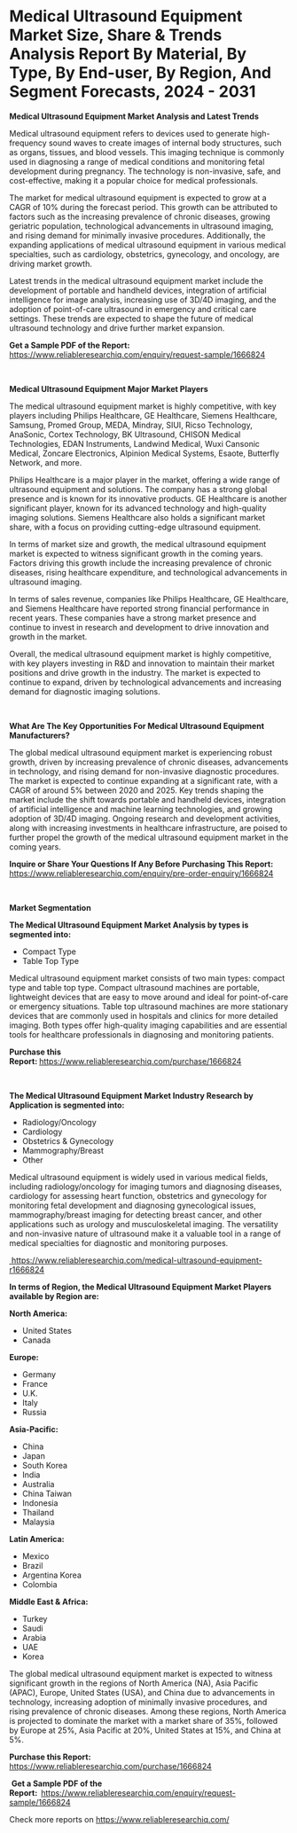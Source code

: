 <p><h1>Medical Ultrasound Equipment Market Size, Share & Trends Analysis Report By Material, By Type, By End-user, By Region, And Segment Forecasts, 2024 - 2031</h1></p><p><strong>Medical Ultrasound Equipment Market Analysis and Latest Trends</strong></p>
<p><p>Medical ultrasound equipment refers to devices used to generate high-frequency sound waves to create images of internal body structures, such as organs, tissues, and blood vessels. This imaging technique is commonly used in diagnosing a range of medical conditions and monitoring fetal development during pregnancy. The technology is non-invasive, safe, and cost-effective, making it a popular choice for medical professionals.</p><p>The market for medical ultrasound equipment is expected to grow at a CAGR of 10% during the forecast period. This growth can be attributed to factors such as the increasing prevalence of chronic diseases, growing geriatric population, technological advancements in ultrasound imaging, and rising demand for minimally invasive procedures. Additionally, the expanding applications of medical ultrasound equipment in various medical specialties, such as cardiology, obstetrics, gynecology, and oncology, are driving market growth.</p><p>Latest trends in the medical ultrasound equipment market include the development of portable and handheld devices, integration of artificial intelligence for image analysis, increasing use of 3D/4D imaging, and the adoption of point-of-care ultrasound in emergency and critical care settings. These trends are expected to shape the future of medical ultrasound technology and drive further market expansion.</p></p>
<p><strong>Get a Sample PDF of the Report:&nbsp;</strong> <a href="https://www.reliableresearchiq.com/enquiry/request-sample/1666824">https://www.reliableresearchiq.com/enquiry/request-sample/1666824</a></p>
<p>&nbsp;</p>
<p><strong>Medical Ultrasound Equipment Major Market Players</strong></p>
<p><p>The medical ultrasound equipment market is highly competitive, with key players including Philips Healthcare, GE Healthcare, Siemens Healthcare, Samsung, Promed Group, MEDA, Mindray, SIUI, Ricso Technology, AnaSonic, Cortex Technology, BK Ultrasound, CHISON Medical Technologies, EDAN Instruments, Landwind Medical, Wuxi Cansonic Medical, Zoncare Electronics, Alpinion Medical Systems, Esaote, Butterfly Network, and more.</p><p>Philips Healthcare is a major player in the market, offering a wide range of ultrasound equipment and solutions. The company has a strong global presence and is known for its innovative products. GE Healthcare is another significant player, known for its advanced technology and high-quality imaging solutions. Siemens Healthcare also holds a significant market share, with a focus on providing cutting-edge ultrasound equipment.</p><p>In terms of market size and growth, the medical ultrasound equipment market is expected to witness significant growth in the coming years. Factors driving this growth include the increasing prevalence of chronic diseases, rising healthcare expenditure, and technological advancements in ultrasound imaging.</p><p>In terms of sales revenue, companies like Philips Healthcare, GE Healthcare, and Siemens Healthcare have reported strong financial performance in recent years. These companies have a strong market presence and continue to invest in research and development to drive innovation and growth in the market.</p><p>Overall, the medical ultrasound equipment market is highly competitive, with key players investing in R&D and innovation to maintain their market positions and drive growth in the industry. The market is expected to continue to expand, driven by technological advancements and increasing demand for diagnostic imaging solutions.</p></p>
<p>&nbsp;</p>
<p><strong>What Are The Key Opportunities For Medical Ultrasound Equipment Manufacturers?</strong></p>
<p><p>The global medical ultrasound equipment market is experiencing robust growth, driven by increasing prevalence of chronic diseases, advancements in technology, and rising demand for non-invasive diagnostic procedures. The market is expected to continue expanding at a significant rate, with a CAGR of around 5% between 2020 and 2025. Key trends shaping the market include the shift towards portable and handheld devices, integration of artificial intelligence and machine learning technologies, and growing adoption of 3D/4D imaging. Ongoing research and development activities, along with increasing investments in healthcare infrastructure, are poised to further propel the growth of the medical ultrasound equipment market in the coming years.</p></p>
<p><strong>Inquire or Share Your Questions If Any Before Purchasing This Report:</strong> <a href="https://www.reliableresearchiq.com/enquiry/pre-order-enquiry/1666824">https://www.reliableresearchiq.com/enquiry/pre-order-enquiry/1666824</a></p>
<p>&nbsp;</p>
<p><strong>Market Segmentation</strong></p>
<p><strong>The Medical Ultrasound Equipment Market Analysis by types is segmented into:</strong></p>
<p><ul><li>Compact Type</li><li>Table Top Type</li></ul></p>
<p><p>Medical ultrasound equipment market consists of two main types: compact type and table top type. Compact ultrasound machines are portable, lightweight devices that are easy to move around and ideal for point-of-care or emergency situations. Table top ultrasound machines are more stationary devices that are commonly used in hospitals and clinics for more detailed imaging. Both types offer high-quality imaging capabilities and are essential tools for healthcare professionals in diagnosing and monitoring patients.</p></p>
<p><strong>Purchase this Report:&nbsp;</strong><a href="https://www.reliableresearchiq.com/purchase/1666824">https://www.reliableresearchiq.com/purchase/1666824</a></p>
<p>&nbsp;</p>
<p><strong>The Medical Ultrasound Equipment Market Industry Research by Application is segmented into:</strong></p>
<p><ul><li>Radiology/Oncology</li><li>Cardiology</li><li>Obstetrics & Gynecology</li><li>Mammography/Breast</li><li>Other</li></ul></p>
<p><p>Medical ultrasound equipment is widely used in various medical fields, including radiology/oncology for imaging tumors and diagnosing diseases, cardiology for assessing heart function, obstetrics and gynecology for monitoring fetal development and diagnosing gynecological issues, mammography/breast imaging for detecting breast cancer, and other applications such as urology and musculoskeletal imaging. The versatility and non-invasive nature of ultrasound make it a valuable tool in a range of medical specialties for diagnostic and monitoring purposes.</p></p>
<p><a href="https://www.reliableresearchiq.com/medical-ultrasound-equipment-r1666824">&nbsp;https://www.reliableresearchiq.com/medical-ultrasound-equipment-r1666824</a></p>
<p><strong>In terms of Region, the Medical Ultrasound Equipment Market Players available by Region are:</strong></p>
<p>
    <p> <strong> North America: </strong>
        <ul>
            <li>United States</li>
            <li>Canada</li>
        </ul>
        </p> 
    <p> <strong> Europe: </strong>
        <ul>
            <li>Germany</li>
            <li>France</li>
            <li>U.K.</li>
            <li>Italy</li>
            <li>Russia</li>
        </ul>
        </p> 
    <p> <strong> Asia-Pacific: </strong>
        <ul>
            <li>China</li>
            <li>Japan</li>
            <li>South Korea</li>
            <li>India</li>
            <li>Australia</li>
            <li>China Taiwan</li>
            <li>Indonesia</li>
            <li>Thailand</li>
            <li>Malaysia</li>
        </ul>
        </p> 
    <p> <strong> Latin America: </strong>
        <ul>
            <li>Mexico</li>
            <li>Brazil</li>
            <li>Argentina Korea</li>
            <li>Colombia</li>
        </ul>
        </p> 
    <p> <strong> Middle East & Africa: </strong>
        <ul>
            <li>Turkey</li>
            <li>Saudi</li>
            <li>Arabia</li>
            <li>UAE</li>
            <li>Korea</li>
        </ul>
    </p>
    </p>
<p><p>The global medical ultrasound equipment market is expected to witness significant growth in the regions of North America (NA), Asia Pacific (APAC), Europe, United States (USA), and China due to advancements in technology, increasing adoption of minimally invasive procedures, and rising prevalence of chronic diseases. Among these regions, North America is projected to dominate the market with a market share of 35%, followed by Europe at 25%, Asia Pacific at 20%, United States at 15%, and China at 5%.</p></p>
<p><strong>Purchase this Report: </strong><a href="https://www.reliableresearchiq.com/purchase/1666824">https://www.reliableresearchiq.com/purchase/1666824</a></p>
<p>&nbsp;<strong>Get a Sample PDF of the Report:&nbsp;&nbsp;</strong><a href="https://www.reliableresearchiq.com/enquiry/request-sample/1666824">https://www.reliableresearchiq.com/enquiry/request-sample/1666824</a></p>
<p><strong></strong></p>
<p>Check more reports on <a href="https://www.reliableresearchiq.com/">https://www.reliableresearchiq.com/</a></p>